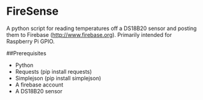 # FireSense
A python script for reading temperatures off a DS18B20 sensor and posting them to Firebase (http://www.firebase.org). Primarily intended for Raspberry Pi GPIO.

##Prerequisites
* Python
* Requests (pip install requests)
* Simplejson (pip install simplejson)
* A firebase account
* A DS18B20 sensor
